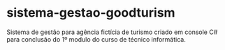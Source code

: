 # sistema-gestao-goodturism
Sistema de gestão para agência fictícia de turismo criado em console C# para conclusão do 1º modulo do curso de técnico informática.
